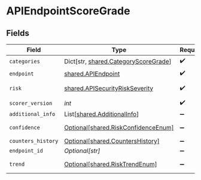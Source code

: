 # APIEndpointScoreGrade


## Fields

| Field                                                                             | Type                                                                              | Required                                                                          | Description                                                                       |
| --------------------------------------------------------------------------------- | --------------------------------------------------------------------------------- | --------------------------------------------------------------------------------- | --------------------------------------------------------------------------------- |
| `categories`                                                                      | Dict[str, [shared.CategoryScoreGrade](../../models/shared/categoryscoregrade.md)] | :heavy_check_mark:                                                                | N/A                                                                               |
| `endpoint`                                                                        | [shared.APIEndpoint](../../models/shared/apiendpoint.md)                          | :heavy_check_mark:                                                                | N/A                                                                               |
| `risk`                                                                            | [shared.APISecurityRiskSeverity](../../models/shared/apisecurityriskseverity.md)  | :heavy_check_mark:                                                                | An `enum`eration.                                                                 |
| `scorer_version`                                                                  | *int*                                                                             | :heavy_check_mark:                                                                | N/A                                                                               |
| `additional_info`                                                                 | List[[shared.AdditionalInfo](../../models/shared/additionalinfo.md)]              | :heavy_minus_sign:                                                                | N/A                                                                               |
| `confidence`                                                                      | [Optional[shared.RiskConfidenceEnum]](../../models/shared/riskconfidenceenum.md)  | :heavy_minus_sign:                                                                | An enumeration.                                                                   |
| `counters_history`                                                                | [Optional[shared.CountersHistory]](../../models/shared/countershistory.md)        | :heavy_minus_sign:                                                                | N/A                                                                               |
| `endpoint_id`                                                                     | *Optional[str]*                                                                   | :heavy_minus_sign:                                                                | N/A                                                                               |
| `trend`                                                                           | [Optional[shared.RiskTrendEnum]](../../models/shared/risktrendenum.md)            | :heavy_minus_sign:                                                                | An enumeration.                                                                   |